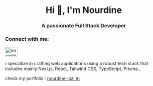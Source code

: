 <h1 align="center">Hi 👋, I'm Nourdine</h1>
<h3 align="center">A passionate Full Stack Developer</h3>

<h3 align="left">Connect with me:</h3>
<p align="left">
<a href="https://linkedin.com/in/nourdine-jazi" target="blank"><img align="center" src="https://raw.githubusercontent.com/rahuldkjain/github-profile-readme-generator/master/src/images/icons/Social/linked-in-alt.svg" alt="nourdine-jazi" height="30" width="40" /></a>
</p>

<p>i specialize in crafting web applications using a robust tech stack that includes mainly Next.js, React, Tailwind CSS, TypeScript, Prisma...

check my portfolio : <a href="https://www.nourdine-jazi.tn/" target="_blank" rel="noreferrer">nourdine-jazi.tn</a> </p>


